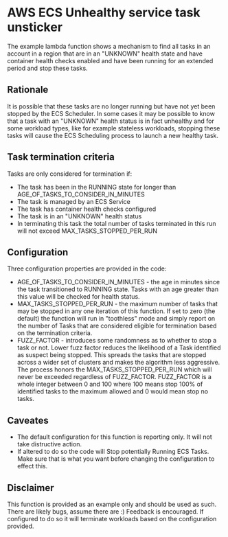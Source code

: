 # AWS ECS Unhealthy service task unsticker

The example lambda function shows a mechanism to find all tasks in an account in a region that are in an "UNKNOWN" health state and have container health checks enabled and have been running for an extended period and stop these tasks.

## Rationale

It is possible that these tasks are no longer running but have not yet been stopped by the ECS Scheduler. In some cases it may be possible to know that a task with an "UNKNOWN" health status is in fact unhealthy and for some workload types, like for example stateless workloads, stopping these tasks will cause the ECS Scheduling process to launch a new healthy task.  

## Task termination criteria

Tasks are only considered for termination if:
 * The task has been in the RUNNING state for longer than AGE_OF_TASKS_TO_CONSIDER_IN_MINUTES
 * The task is managed by an ECS Service
 * The task has container health checks configured
 * The task is in an "UNKNOWN" health status
 * In terminating this task the total number of tasks terminated in this run will not exceed MAX_TASKS_STOPPED_PER_RUN 

## Configuration

Three configuration properties are provided in the code:

* AGE_OF_TASKS_TO_CONSIDER_IN_MINUTES - the age in minutes since the task transitioned to RUNNING state. Tasks with an age greater than this value will be checked for health status.
* MAX_TASKS_STOPPED_PER_RUN - the maximum number of tasks that may be stopped in any one iteration of this function. If set to zero (the default) the function will run in "toothless" mode and simply report on the number of Tasks that are considered eligible for termination based on the termination criteria.
* FUZZ_FACTOR - introduces some randomness as to whether to stop a task or not. Lower fuzz factor reduces the likelihood of a Task identified as suspect being stopped. This spreads the tasks that are stopped across a wider set of clusters and makes the algorithm less aggressive. The process honors the MAX_TASKS_STOPPED_PER_RUN which will never be exceeded regardless of FUZZ_FACTOR. FUZZ_FACTOR is a whole integer between 0 and 100 where 100 means stop 100% of identified tasks to the maximum allowed and 0 would mean stop no tasks.

## Caveates  

* The default configuration for this function is reporting only. It will not take distructive action.
* If altered to do so the code will Stop potentially Running ECS Tasks. Make sure that is what you want before changing the configuration to effect this.

## Disclaimer

This function is provided as an example only and should be used as such. There are likely bugs, assume there are :) Feedback is encouraged. If configured to do so it will terminate workloads based on the configuration provided. 

